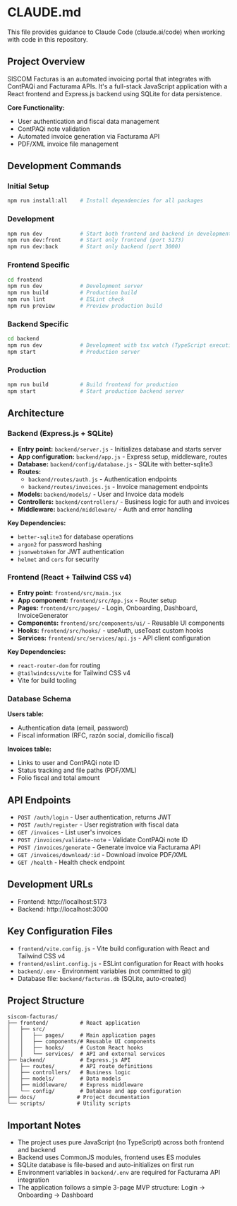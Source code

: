 # CLAUDE.md

This file provides guidance to Claude Code (claude.ai/code) when working with code in this repository.

## Project Overview

SISCOM Facturas is an automated invoicing portal that integrates with ContPAQi and Facturama APIs. It's a full-stack JavaScript application with a React frontend and Express.js backend using SQLite for data persistence.

**Core Functionality:**
- User authentication and fiscal data management
- ContPAQi note validation
- Automated invoice generation via Facturama API
- PDF/XML invoice file management

## Development Commands

### Initial Setup
```bash
npm run install:all    # Install dependencies for all packages
```

### Development
```bash
npm run dev            # Start both frontend and backend in development mode
npm run dev:front      # Start only frontend (port 5173)
npm run dev:back       # Start only backend (port 3000)
```

### Frontend Specific
```bash
cd frontend
npm run dev            # Development server
npm run build          # Production build
npm run lint           # ESLint check
npm run preview        # Preview production build
```

### Backend Specific
```bash
cd backend
npm run dev            # Development with tsx watch (TypeScript execution)
npm start              # Production server
```

### Production
```bash
npm run build          # Build frontend for production
npm start              # Start production backend server
```

## Architecture

### Backend (Express.js + SQLite)
- **Entry point:** `backend/server.js` - Initializes database and starts server
- **App configuration:** `backend/app.js` - Express setup, middleware, routes
- **Database:** `backend/config/database.js` - SQLite with better-sqlite3
- **Routes:**
  - `backend/routes/auth.js` - Authentication endpoints
  - `backend/routes/invoices.js` - Invoice management endpoints
- **Models:** `backend/models/` - User and Invoice data models
- **Controllers:** `backend/controllers/` - Business logic for auth and invoices
- **Middleware:** `backend/middleware/` - Auth and error handling

**Key Dependencies:**
- `better-sqlite3` for database operations
- `argon2` for password hashing
- `jsonwebtoken` for JWT authentication
- `helmet` and `cors` for security

### Frontend (React + Tailwind CSS v4)
- **Entry point:** `frontend/src/main.jsx`
- **App component:** `frontend/src/App.jsx` - Router setup
- **Pages:** `frontend/src/pages/` - Login, Onboarding, Dashboard, InvoiceGenerator
- **Components:** `frontend/src/components/ui/` - Reusable UI components
- **Hooks:** `frontend/src/hooks/` - useAuth, useToast custom hooks
- **Services:** `frontend/src/services/api.js` - API client configuration

**Key Dependencies:**
- `react-router-dom` for routing
- `@tailwindcss/vite` for Tailwind CSS v4
- Vite for build tooling

### Database Schema
**Users table:**
- Authentication data (email, password)
- Fiscal information (RFC, razón social, domicilio fiscal)

**Invoices table:**
- Links to user and ContPAQi note ID
- Status tracking and file paths (PDF/XML)
- Folio fiscal and total amount

## API Endpoints

- `POST /auth/login` - User authentication, returns JWT
- `POST /auth/register` - User registration with fiscal data
- `GET /invoices` - List user's invoices
- `POST /invoices/validate-note` - Validate ContPAQi note ID
- `POST /invoices/generate` - Generate invoice via Facturama API
- `GET /invoices/download/:id` - Download invoice PDF/XML
- `GET /health` - Health check endpoint

## Development URLs

- Frontend: http://localhost:5173
- Backend: http://localhost:3000

## Key Configuration Files

- `frontend/vite.config.js` - Vite build configuration with React and Tailwind CSS v4
- `frontend/eslint.config.js` - ESLint configuration for React with hooks
- `backend/.env` - Environment variables (not committed to git)
- Database file: `backend/facturas.db` (SQLite, auto-created)

## Project Structure

```
siscom-facturas/
├── frontend/          # React application
│   ├── src/
│   │   ├── pages/     # Main application pages
│   │   ├── components/# Reusable UI components
│   │   ├── hooks/     # Custom React hooks
│   │   └── services/  # API and external services
├── backend/           # Express.js API
│   ├── routes/        # API route definitions
│   ├── controllers/   # Business logic
│   ├── models/        # Data models
│   ├── middleware/    # Express middleware
│   └── config/        # Database and app configuration
├── docs/             # Project documentation
└── scripts/          # Utility scripts
```

## Important Notes

- The project uses pure JavaScript (no TypeScript) across both frontend and backend
- Backend uses CommonJS modules, frontend uses ES modules
- SQLite database is file-based and auto-initializes on first run
- Environment variables in `backend/.env` are required for Facturama API integration
- The application follows a simple 3-page MVP structure: Login → Onboarding → Dashboard